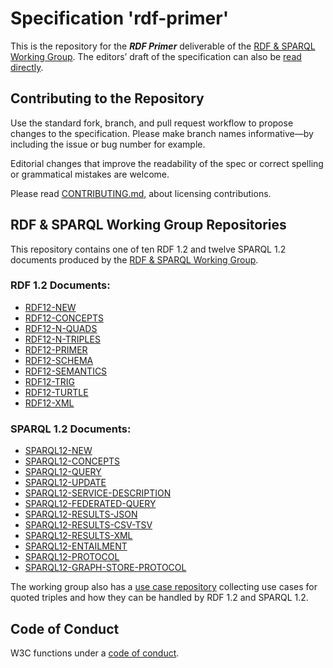 
# Specification 'rdf-primer'

This is the repository for the **_RDF Primer_** deliverable of the [RDF & SPARQL Working Group](https://www.w3.org/groups/wg/rdf-star).
The editors’ draft of the specification can also be [read directly](https://w3c.github.io/rdf-primer/spec/).

## Contributing to the Repository

Use the standard fork, branch, and pull request workflow to propose changes to the specification. Please make branch names informative—by including the issue or bug number for example.

Editorial changes that improve the readability of the spec or correct spelling or grammatical mistakes are welcome.

Please read [CONTRIBUTING.md](CONTRIBUTING.md), about licensing contributions.

## RDF & SPARQL Working Group Repositories

This repository contains one of ten RDF 1.2 and twelve SPARQL 1.2 documents produced by the  [RDF & SPARQL Working Group](https://www.w3.org/groups/wg/rdf-star).

### RDF 1.2 Documents:
* [RDF12-NEW][]
* [RDF12-CONCEPTS][]
* [RDF12-N-QUADS][]
* [RDF12-N-TRIPLES][]
* [RDF12-PRIMER][]
* [RDF12-SCHEMA][]
* [RDF12-SEMANTICS][]
* [RDF12-TRIG][]
* [RDF12-TURTLE][]
* [RDF12-XML][]

### SPARQL 1.2 Documents:
* [SPARQL12-NEW][]
* [SPARQL12-CONCEPTS][]
* [SPARQL12-QUERY][]
* [SPARQL12-UPDATE][]
* [SPARQL12-SERVICE-DESCRIPTION][]
* [SPARQL12-FEDERATED-QUERY][]
* [SPARQL12-RESULTS-JSON][]
* [SPARQL12-RESULTS-CSV-TSV][]
* [SPARQL12-RESULTS-XML][]
* [SPARQL12-ENTAILMENT][]
* [SPARQL12-PROTOCOL][]
* [SPARQL12-GRAPH-STORE-PROTOCOL][]

The working group also has a [use case repository][RDF12-UCR] collecting use cases for quoted triples and how they can be handled by RDF 1.2 and SPARQL 1.2.

## Code of Conduct

W3C functions under a [code of conduct](https://www.w3.org/Consortium/cepc/).

[RDF12-NEW]: https://github.com/w3c/rdf-new
[RDF12-CONCEPTS]: https://github.com/w3c/rdf-concepts
[RDF12-N-QUADS]: https://github.com/w3c/rdf-n-quads
[RDF12-N-TRIPLES]: https://github.com/w3c/rdf-n-triples
[RDF12-PRIMER]: https://github.com/w3c/rdf-primer
[RDF12-SCHEMA]: https://github.com/w3c/rdf-schema
[RDF12-SEMANTICS]: https://github.com/w3c/rdf-semantics
[RDF12-TRIG]: https://github.com/w3c/rdf-trig
[RDF12-TURTLE]: https://github.com/w3c/rdf-turtle
[RDF12-XML]: https://github.com/w3c/rdf-xml

[SPARQL12-NEW]: https://github.com/w3c/sparql-new
[SPARQL12-CONCEPTS]: https://github.com/w3c/sparql-concepts
[SPARQL12-QUERY]: https://github.com/w3c/sparql-query
[SPARQL12-UPDATE]: https://github.com/w3c/sparql-update
[SPARQL12-SERVICE-DESCRIPTION]: https://github.com/w3c/sparql-service-description
[SPARQL12-FEDERATED-QUERY]: https://github.com/w3c/sparql-federated-query
[SPARQL12-RESULTS-JSON]: https://github.com/w3c/sparql-results-json
[SPARQL12-RESULTS-CSV-TSV]: https://github.com/w3c/sparql-results-csv-tsv
[SPARQL12-RESULTS-XML]: https://github.com/w3c/sparql-results-xml
[SPARQL12-ENTAILMENT]: https://github.com/w3c/sparql-entailment
[SPARQL12-PROTOCOL]: https://github.com/w3c/sparql-protocol
[SPARQL12-GRAPH-STORE-PROTOCOL]: https://github.com/w3c/sparql-graph-store-protocol

[RDF12-UCR]: https://github.com/w3c/rdf-ucr
